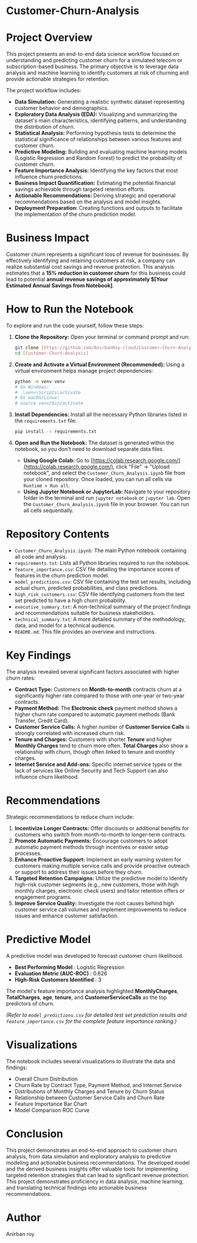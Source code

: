 # Customer-Churn-Analysis

# Project Overview

This project presents an end-to-end data science workflow focused on understanding and predicting customer churn for a simulated telecom or subscription-based business. The primary objective is to leverage data analysis and machine learning to identify customers at risk of churning and provide actionable strategies for retention.

The project workflow includes:

*   **Data Simulation:** Generating a realistic synthetic dataset representing customer behavior and demographics.
*   **Exploratory Data Analysis (EDA):** Visualizing and summarizing the dataset's main characteristics, identifying patterns, and understanding the distribution of churn.
*   **Statistical Analysis:** Performing hypothesis tests to determine the statistical significance of relationships between various features and customer churn.
*   **Predictive Modeling:** Building and evaluating machine learning models (Logistic Regression and Random Forest) to predict the probability of customer churn.
*   **Feature Importance Analysis:** Identifying the key factors that most influence churn predictions.
*   **Business Impact Quantification:** Estimating the potential financial savings achievable through targeted retention efforts.
*   **Actionable Recommendations:** Deriving strategic and operational recommendations based on the analysis and model insights.
*   **Deployment Preparation:** Creating functions and outputs to facilitate the implementation of the churn prediction model.

# Business Impact

Customer churn represents a significant loss of revenue for businesses. By effectively identifying and retaining customers at risk, a company can realize substantial cost savings and revenue protection. This analysis estimates that a **15% reduction in customer churn** for this business could lead to potential **annual revenue savings of approximately $[Your Estimated Annual Savings from Notebook]**.

# How to Run the Notebook

To explore and run the code yourself, follow these steps:

1.  **Clone the Repository:**
    Open your terminal or command prompt and run:
    ```bash
    git clone [https://github.com/AnirbanRoy-cloud/Customer-Churn-Analysis]
    cd [Customer-Churn-Analysis] 
    ```

2.  **Create and Activate a Virtual Environment (Recommended):**
    Using a virtual environment helps manage project dependencies:
    ```bash
    python -m venv venv
    # On Windows:
    # .\venv\Scripts\activate
    # On macOS/Linux:
    # source venv/bin/activate
    ```

3.  **Install Dependencies:**
    Install all the necessary Python libraries listed in the `requirements.txt` file:
    ```bash
    pip install -r requirements.txt
    ```

4.  **Open and Run the Notebook:**
    The dataset is generated within the notebook, so you don't need to download separate data files.
    *   **Using Google Colab:** Go to [https://colab.research.google.com/](https://colab.research.google.com/), click "File" -> "Upload notebook", and select the `Customer_Churn_Analysis.ipynb` file from your cloned repository. Once loaded, you can run all cells via `Runtime > Run all`.
    *   **Using Jupyter Notebook or JupyterLab:** Navigate to your repository folder in the terminal and run `jupyter notebook` or `jupyter lab`. Open the `Customer_Churn_Analysis.ipynb` file in your browser. You can run all cells sequentially.

# Repository Contents

*   `Customer_Churn_Analysis.ipynb`: The main Python notebook containing all code and analysis.
*   `requirements.txt`: Lists all Python libraries required to run the notebook.
*   `feature_importance.csv`: CSV file detailing the importance scores of features in the churn prediction model.
*   `model_predictions.csv`: CSV file containing the test set results, including actual churn, predicted probabilities, and class predictions.
*   `high_risk_customers.csv`: CSV file identifying customers from the test set predicted to have a high churn probability.
*   `executive_summary.txt`: A non-technical summary of the project findings and recommendations suitable for business stakeholders.
*   `technical_summary.txt`: A more detailed summary of the methodology, data, and model for a technical audience.
*   `README.md`: This file provides an overview and instructions.

# Key Findings

The analysis revealed several significant factors associated with higher churn rates:

*   **Contract Type:** Customers on **Month-to-month** contracts churn at a significantly higher rate compared to those with one-year or two-year contracts.
*   **Payment Method:** The **Electronic check** payment method shows a higher churn rate compared to automatic payment methods (Bank Transfer, Credit Card).
*   **Customer Service Calls:** A higher number of **Customer Service Calls** is strongly correlated with increased churn risk.
*   **Tenure and Charges:** Customers with shorter **Tenure** and higher **Monthly Charges** tend to churn more often. **Total Charges** also show a relationship with churn, though often linked to tenure and monthly charges.
*   **Internet Service and Add-ons:** Specific internet service types or the lack of services like Online Security and Tech Support can also influence churn likelihood.

# Recommendations

Strategic recommendations to reduce churn include:

1.  **Incentivize Longer Contracts:** Offer discounts or additional benefits for customers who switch from month-to-month to longer-term contracts.
2.  **Promote Automatic Payments:** Encourage customers to adopt automatic payment methods through incentives or easier setup processes.
3.  **Enhance Proactive Support:** Implement an early warning system for customers making multiple service calls and provide proactive outreach or support to address their issues before they churn.
4.  **Targeted Retention Campaigns:** Utilize the predictive model to identify high-risk customer segments (e.g., new customers, those with high monthly charges, electronic check users) and tailor retention offers or engagement programs.
5.  **Improve Service Quality:** Investigate the root causes behind high customer service call volumes and implement improvements to reduce issues and enhance customer satisfaction.

# Predictive Model

A predictive model was developed to forecast customer churn likelihood.

*   **Best Performing Model** : Logistic Regression 
*   **Evaluation Metric (AUC-ROC)** : 0.626
*   **High-Risk Customers Identified** : 3

The model's feature importance analysis highlighted **MonthlyCharges**, **TotalCharges**, **age**, **tenure**, and **CustomerServiceCalls** as the top predictors of churn.

*(Refer to `model_predictions.csv` for detailed test set prediction results and `feature_importance.csv` for the complete feature importance ranking.)*

# Visualizations

The notebook includes several visualizations to illustrate the data and findings:

*   Overall Churn Distribution
*   Churn Rate by Contract Type, Payment Method, and Internet Service
*   Distributions of Monthly Charges and Tenure by Churn Status
*   Relationship between Customer Service Calls and Churn Rate
*   Feature Importance Bar Chart
*   Model Comparison ROC Curve


# Conclusion

This project demonstrates an end-to-end approach to customer churn analysis, from data simulation and exploratory analysis to predictive modeling and actionable business recommendations. The developed model and the derived business insights offer valuable tools for implementing targeted retention strategies that can lead to significant revenue protection. This project demonstrates proficiency in data analysis, machine learning, and translating technical findings into actionable business recommendations.

# Author

Anirban roy
